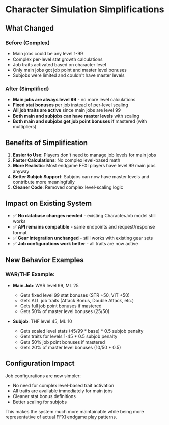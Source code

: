 # Character Simulation Simplifications

## What Changed

### Before (Complex)
- Main jobs could be any level 1-99
- Complex per-level stat growth calculations
- Job traits activated based on character level
- Only main jobs got job point and master level bonuses
- Subjobs were limited and couldn't have master levels

### After (Simplified)
- **Main jobs are always level 99** - no more level calculations
- **Fixed stat bonuses** per job instead of per-level scaling
- **All job traits are active** since main jobs are level 99
- **Both main and subjobs can have master levels** with scaling
- **Both main and subjobs get job point bonuses** if mastered (with multipliers)

## Benefits of Simplification

1. **Easier to Use**: Players don't need to manage job levels for main jobs
2. **Faster Calculations**: No complex level-based math
3. **More Realistic**: Most endgame FFXI players have level 99 main jobs anyway
4. **Better Subjob Support**: Subjobs can now have master levels and contribute more meaningfully
5. **Cleaner Code**: Removed complex level-scaling logic

## Impact on Existing System

- ✅ **No database changes needed** - existing CharacterJob model still works
- ✅ **API remains compatible** - same endpoints and request/response format
- ✅ **Gear integration unchanged** - still works with existing gear sets
- ✅ **Job configurations work better** - all traits are now active

## New Behavior Examples

### WAR/THF Example:
- **Main Job**: WAR level 99, ML 25
  - Gets fixed level 99 stat bonuses (STR +50, VIT +50)
  - Gets ALL job traits (Attack Bonus, Double Attack, etc.)
  - Gets full job point bonuses if mastered
  - Gets 50% of master level bonuses (25/50)

- **Subjob**: THF level 45, ML 10  
  - Gets scaled level stats (45/99 * base) * 0.5 subjob penalty
  - Gets traits for levels 1-45 * 0.5 subjob penalty
  - Gets 50% job point bonuses if mastered
  - Gets 20% of master level bonuses (10/50 * 0.5)

## Configuration Impact

Job configurations are now simpler:
- No need for complex level-based trait activation
- All traits are available immediately for main jobs
- Cleaner stat bonus definitions
- Better scaling for subjobs

This makes the system much more maintainable while being more representative of actual FFXI endgame play patterns.
